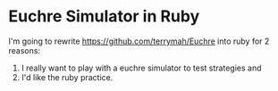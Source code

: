 Euchre Simulator in Ruby
========================

I'm going to rewrite https://github.com/terrymah/Euchre into ruby for 2 reasons:

1) I really want to play with a euchre simulator to test strategies
and
2) I'd like the ruby practice.

